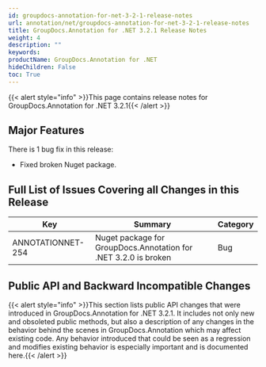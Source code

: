 ```yaml
---
id: groupdocs-annotation-for-net-3-2-1-release-notes
url: annotation/net/groupdocs-annotation-for-net-3-2-1-release-notes
title: GroupDocs.Annotation for .NET 3.2.1 Release Notes
weight: 4
description: ""
keywords: 
productName: GroupDocs.Annotation for .NET
hideChildren: False
toc: True
---
```


{{< alert style="info" >}}This page contains release notes for GroupDocs.Annotation for .NET 3.2.1{{< /alert >}}

## Major Features

There is 1 bug fix in this release:

*   Fixed broken Nuget package.

## Full List of Issues Covering all Changes in this Release

| Key | Summary | Category |
| --- | --- | --- |
| ANNOTATIONNET-254 | Nuget package for GroupDocs.Annotation for .NET 3.2.0 is broken | Bug |

## Public API and Backward Incompatible Changes

{{< alert style="info" >}}This section lists public API changes that were introduced in GroupDocs.Annotation for .NET 3.2.1. It includes not only new and obsoleted public methods, but also a description of any changes in the behavior behind the scenes in GroupDocs.Annotation which may affect existing code. Any behavior introduced that could be seen as a regression and modifies existing behavior is especially important and is documented here.{{< /alert >}}
